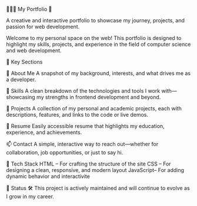 



🌴👩‍💻 My Portfolio 🍂

A creative and interactive portfolio to showcase my journey, projects, and passion for web development.

Welcome to my personal space on the web! This portfolio is designed to highlight my skills, projects, and experience in the field of computer science and web development.








 🌟 Key Sections




👋 About Me
A snapshot of my background, interests, and what drives me as a developer.




🧠 Skills
A clean breakdown of the technologies and tools I work with—showcasing my strengths in frontend development and beyond.




💼 Projects
A collection of my personal and academic projects, each with descriptions, features, and links to the code or live demos.




📜 Resume
Easily accessible resume that highlights my education, experience, and achievements.




📫 Contact
A simple, interactive way to reach out—whether for collaboration, job opportunities, or just to say hi.




🚀 Tech Stack
HTML – For crafting the structure of the site
CSS – For designing a clean, responsive, and modern layout
JavaScript– For adding dynamic behavior and interactivite





📌 Status
🛠️ This project is actively maintained and will continue to evolve as I grow in my career.


